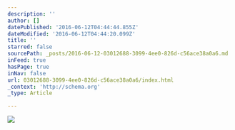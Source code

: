 ```yaml
---
description: ''
author: []
datePublished: '2016-06-12T04:44:44.855Z'
dateModified: '2016-06-12T04:44:20.099Z'
title: ''
starred: false
sourcePath: _posts/2016-06-12-03012688-3099-4ee0-826d-c56ace38a0a6.md
inFeed: true
hasPage: true
inNav: false
url: 03012688-3099-4ee0-826d-c56ace38a0a6/index.html
_context: 'http://schema.org'
_type: Article

---
```

![](https://the-grid-user-content.s3-us-west-2.amazonaws.com/fe9269b3-2347-4e6f-9448-337e67a80639.png)